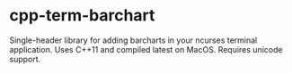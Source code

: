 # cpp-term-barchart
Single-header library for adding barcharts in your ncurses terminal application. Uses C++11 and compiled latest on MacOS. Requires unicode support. 
